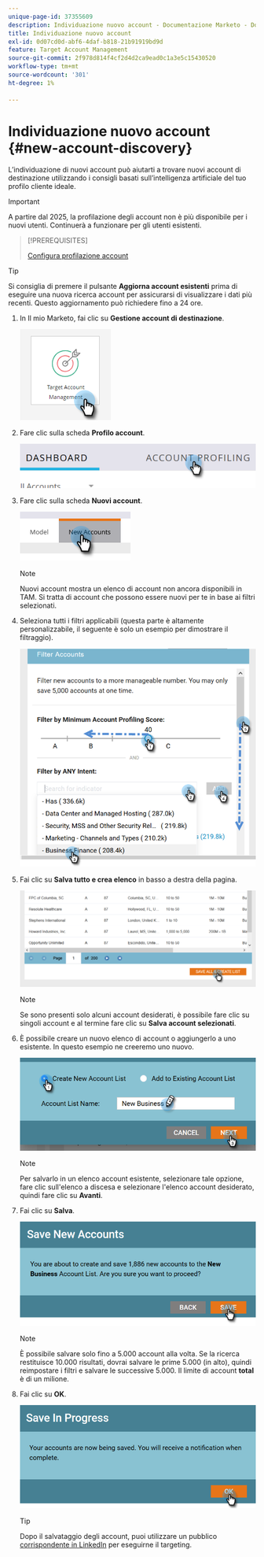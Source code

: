 ```yaml
---
unique-page-id: 37355609
description: Individuazione nuovo account - Documentazione Marketo - Documentazione del prodotto
title: Individuazione nuovo account
exl-id: 0d07cd0d-abf6-4daf-b818-21b91919bd9d
feature: Target Account Management
source-git-commit: 2f978d814f4cf2d4d2ca9ead0c1a3e5c15430520
workflow-type: tm+mt
source-wordcount: '301'
ht-degree: 1%

---
```


# Individuazione nuovo account {#new-account-discovery}

L’individuazione di nuovi account può aiutarti a trovare nuovi account di destinazione utilizzando i consigli basati sull’intelligenza artificiale del tuo profilo cliente ideale.

>[!IMPORTANT]
>
>A partire dal 2025, la profilazione degli account non è più disponibile per i nuovi utenti. Continuerà a funzionare per gli utenti esistenti.

>[!PREREQUISITES]
>
>[Configura profilazione account](/help/marketo/product-docs/target-account-management/account-profiling/setting-up-account-profiling.md)

>[!TIP]
>
>Si consiglia di premere il pulsante **Aggiorna account esistenti** prima di eseguire una nuova ricerca account per assicurarsi di visualizzare i dati più recenti. Questo aggiornamento può richiedere fino a 24 ore.

1. In Il mio Marketo, fai clic su **Gestione account di destinazione**.

   ![](assets/new-account-discovery-1.png)

1. Fare clic sulla scheda **Profilo account**.

   ![](assets/two-2.png)

1. Fare clic sulla scheda **Nuovi account**.

   ![](assets/three-1.png)

   >[!NOTE]
   >
   >Nuovi account mostra un elenco di account non ancora disponibili in TAM. Si tratta di account che possono essere nuovi per te in base ai filtri selezionati.

1. Seleziona tutti i filtri applicabili (questa parte è altamente personalizzabile, il seguente è solo un esempio per dimostrare il filtraggio).

   ![](assets/four-1.png)

1. Fai clic su **Salva tutto e crea elenco** in basso a destra della pagina.

   ![](assets/five-1.png)

   >[!NOTE]
   >
   >Se sono presenti solo alcuni account desiderati, è possibile fare clic su singoli account e al termine fare clic su **Salva account selezionati**.

1. È possibile creare un nuovo elenco di account o aggiungerlo a uno esistente. In questo esempio ne creeremo uno nuovo.

   ![](assets/six-1.png)

   >[!NOTE]
   >
   >Per salvarlo in un elenco account esistente, selezionare tale opzione, fare clic sull&#39;elenco a discesa e selezionare l&#39;elenco account desiderato, quindi fare clic su **Avanti**.

1. Fai clic su **Salva**.

   ![](assets/seven-1.png)

   >[!NOTE]
   >
   >È possibile salvare solo fino a 5.000 account alla volta. Se la ricerca restituisce 10.000 risultati, dovrai salvare le prime 5.000 (in alto), quindi reimpostare i filtri e salvare le successive 5.000. Il limite di account **total** è di un milione.

1. Fai clic su **OK**.

   ![](assets/eight.png)

   >[!TIP]
   >
   >Dopo il salvataggio degli account, puoi utilizzare un pubblico [corrispondente in LinkedIn](/help/marketo/product-docs/target-account-management/target/create-an-account-matched-audience-on-linkedin.md) per eseguirne il targeting.
